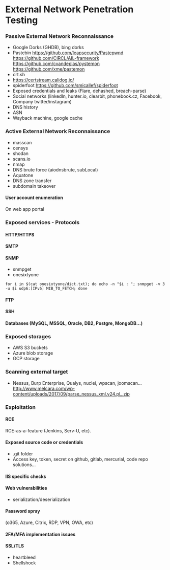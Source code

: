 # External Network Penetration Testing


### Passive External Network Reconnaissance
- Google Dorks (GHDB), bing dorks
- Pastebin
https://github.com/leapsecurity/Pastepwnd
https://github.com/CIRCL/AIL-framework
https://github.com/cvandeplas/pystemon
https://github.com/xme/pastemon
- crt.sh
- https://certstream.calidog.io/
- spiderfoot
https://github.com/smicallef/spiderfoot
- Exposed credentials and leaks (Flare, dehashed, breach-parse)
- Social networks (linkedIn, hunter.io, clearbit, phonebook.cz, Facebook, Company twitter/instagram)
- DNS history
- ASN
- Wayback machine, google cache

### Active External Network Reconnaissance
- masscan
- censys
- shodan
- scans.io
- nmap
- DNS brute force (aiodnsbrute, subLocal)
- Aquatone
- DNS zone transfer
- subdomain takeover

#### User account enumeration
On web app portal

### Exposed services - Protocols
#### HTTP/HTTPS

#### SMTP

#### SNMP
- snmpget
- onesixtyone

```
for i in $(cat onesixtyone/dict.txt); do echo -n "$i : "; snmpget -v 3 -u $i udp6:[IPv6] MIB_TO_FETCH; done
```

#### FTP

#### SSH

#### Databases (MySQL, MSSQL, Oracle, DB2, Postgre, MongoDB...)

### Exposed storages
- AWS S3 buckets
- Azure blob storage
- GCP storage

### Scanning external target
- Nessus, Burp Enterprise, Qualys, nuclei, wpscan, joomscan...
http://www.melcara.com/wp-content/uploads/2017/09/parse_nessus_xml.v24.pl_.zip

### Exploitation

#### RCE
RCE-as-a-feature (Jenkins, Serv-U, etc).

#### Exposed source code or credentials
- .git folder
- Access key, token, secret on github, gitlab, mercurial, code repo solutions...

#### IIS specific checks

#### Web vulnerabilities
- serialization/deserialization

#### Password spray
(o365, Azure, Citrix, RDP, VPN, OWA, etc)

#### 2FA/MFA implementation issues

#### SSL/TLS
- heartbleed
- Shellshock

